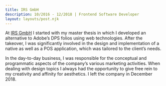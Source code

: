 ```yaml
---
title: IRS GmbH
description: 10/2016 - 12/2018 | Frontend Software Developer
layout: layouts/post.njk
---
```

At <a href="https://irs-nbg.de" target="_blank" rel="noopener noreferrer">IRS GmbH</a> I started with my master thesis in which I developed an alternative to Adobe’s DPS folios using web technologies. After the takeover, I was significantly involved in the design and implementation of a native as well as a POS application, which was tailored to the client’s needs.

In the day-to-day business, I was responsible for the conceptual and programmatic aspects of the company’s various marketing activities. When dealing with design topics I always had the opportunity to give free rein to my creativity and affinity for aesthetics. I left the company in December 2018.
